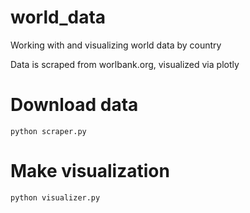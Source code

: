 # world_data
Working with and visualizing world data by country

Data is scraped from worlbank.org, visualized via plotly

# Download data
`python scraper.py`

# Make visualization
`python visualizer.py`